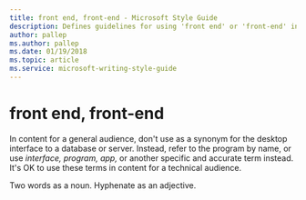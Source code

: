 ```yaml
---
title: front end, front-end - Microsoft Style Guide
description: Defines guidelines for using 'front end' or 'front-end' in Microsoft documents. Two words as a noun. Hyphenate as an adjective.
author: pallep
ms.author: pallep
ms.date: 01/19/2018
ms.topic: article
ms.service: microsoft-writing-style-guide
---
```


# front end, front-end

In
content for a general audience, don't use as a synonym for
the desktop interface to a database or server. Instead, refer
to the program by name, or use *interface, program, app,* or another specific and accurate term instead. It's OK to use these terms in content for a technical audience. 

Two words as a noun. Hyphenate as an adjective.
